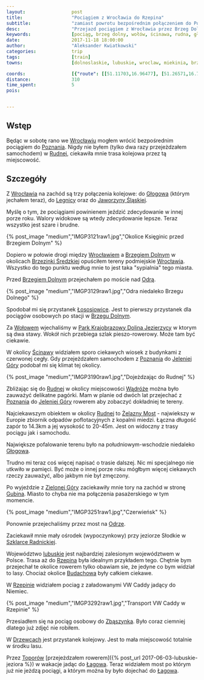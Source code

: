 ```yaml
---
layout:                 post
title:                  "Pociągiem z Wrocławia do Rzepina"
subtitle:               "zamiast powrotu bezpośrednim połączeniem do Poznania wolałem przejechać przed Rudne do Rzepina"
desc:                   "Przejazd pociągiem z Wrocławia przez Brzeg Dolny, Wołów, Ścinawę, Rudnę, Głogów, Bytom Odrzański, Nową Sól, Zieloną górę, Budachów do Rzepina. Chciałem na szybko zobaczyć tereny, na których będę mógł w przyszłym roku jechać rowerem."
keywords:               [pociąg, brzeg dolny, wołów, ścinawa, rudna, głogów, bytom odrzański, nowa sól, zielona góra, budachów, rzepin, torzym, toporów]
date:                   2017-11-18 18:00:00
author:                 "Aleksander Kwiatkowski"
categories:             trip
tags:                   [train]
towns:                  [dolnoslaskie, lubuskie, wroclaw, miekinia, brzeg_dolny, wolow, winsko, scinawa, rudna, grebowice, glogow, zukowo, bytom_odrzanski, otyn, zielona_gora, czerwiensk, krosno_odrzanskie, bytnica, torzym, rzepin, lagow, lubrza, swiebodzin, szczaniec, zbaszynek, zbaszyn]

coords:                 [{"route": [[51.11703,16.96477], [51.26571,16.72478], [51.37128,16.58505], [51.41134,16.41751], [51.50525,16.26816], [51.66908,16.07899], [51.73270,15.78683], [51.91477,15.62855], [52.01398,15.42153], [52.09716,15.24953], [52.35016,14.81694], [52.26409,15.17091], [52.26430,15.73876]], "type": "train"}]
distance:               310
time_spent:             5
pois:


---
```


[wiki-wroclaw]: https://pl.wikipedia.org/wiki/Wroc%C5%82aw
[wiki-poznan]: https://pl.wikipedia.org/wiki/Pozna%C5%84
[wiki-rudna]: https://pl.wikipedia.org/wiki/Rudna_(wojew%C3%B3dztwo_dolno%C5%9Bl%C4%85skie)
[wiki-glogow]: https://pl.wikipedia.org/wiki/G%C5%82og%C3%B3w
[wiki-legnica]: https://pl.wikipedia.org/wiki/Legnica
[wiki-jaworzyna-slaska]: https://pl.wikipedia.org/wiki/Jaworzyna_%C5%9Al%C4%85ska
[wiki-brzeg-dolny]: https://pl.wikipedia.org/wiki/Brzeg_Dolny
[wiki-brzezinka-sredzka]: https://pl.wikipedia.org/wiki/Brzezinka_%C5%9Aredzka
[wiki-odra]: https://pl.wikipedia.org/wiki/Odra
[wiki-lososiowice]: https://pl.wikipedia.org/wiki/%C5%81ososiowice
[wiki-wolow]: https://pl.wikipedia.org/wiki/Wo%C5%82%C3%B3w
[wiki-park-dolina-jezierzycy]: https://pl.wikipedia.org/wiki/Park_Krajobrazowy_Dolina_Jezierzycy
[wiki-scinawa]: https://pl.wikipedia.org/wiki/%C5%9Acinawa
[wiki-jelenia-gora]: https://pl.wikipedia.org/wiki/Jelenia_G%C3%B3ra
[wiki-wadroze]: https://pl.wikipedia.org/wiki/W%C4%85dro%C5%BCe
[wiki-zielona-gora]: https://pl.wikipedia.org/wiki/Zielona_G%C3%B3ra
[wiki-gubin]: https://pl.wikipedia.org/wiki/Gubin
[wiki-szklarka-radnicka]: https://pl.wikipedia.org/wiki/Szklarka_Radnicka
[wiki-lubuskie]: https://pl.wikipedia.org/wiki/Wojew%C3%B3dztwo_lubuskie
[wiki-rzepin]: https://pl.wikipedia.org/wiki/Rzepin
[wiki-budachow]: https://pl.wikipedia.org/wiki/Budach%C3%B3w
[wiki-zbaszynek]: https://pl.wikipedia.org/wiki/Zb%C4%85szynek
[wiki-drzewce]: https://pl.wikipedia.org/wiki/Drzewce_(wie%C5%9B_w_wojew%C3%B3dztwie_lubuskim)
[wiki-toporow]: https://pl.wikipedia.org/wiki/Topor%C3%B3w_(wojew%C3%B3dztwo_lubuskie)
[wiki-lagow]: https://pl.wikipedia.org/wiki/%C5%81ag%C3%B3w
[wiki-zelazny-most]: https://pl.wikipedia.org/wiki/%C5%BBelazny_Most_(zbiornik_odpad%C3%B3w)

Wstęp
-----

Będąc w sobotę rano we [Wrocławiu][wiki-wroclaw] mogłem wrócić
bezpośrednim pociągiem do [Poznania][wiki-poznan]. Nigdy nie byłem
(tylko dwa razy przejeżdzałem samochodem)
w [Rudnej][wiki-rudna], ciekawiła mnie trasa kolejowa przez tą miejscowość.


Szczegóły
---------

Z [Wrocławia][wiki-wroclaw] na zachód są trzy połączenia kolejowe:
do [Głogowa][wiki-glogow] (którym jechałem teraz), do [Legnicy][wiki-legnica]
oraz do [Jaworzyny Śląskiej][wiki-jaworzyna-slaska].

Myślę o tym, że pociągiami powinienem jeździć zdecydowanie w innej porze roku.
Walory widokowe są wtedy zdecydowanie lepsze. Teraz wszystko jest szare i
brudne.

{% post_image "medium","IMGP3121raw1.jpg","Okolice Księginic przed Brzegiem Dolnym" %}

Dopiero w połowie drogi między [Wrocławiem][wiki-wroclaw] a
[Brzegiem Dolnym][wiki-brzeg-dolny] w okolicach
[Brzezinki Średzkiej][wiki-brzezinka-sredzka] opuściłem tereny podmiejskie
[Wrocławia][wiki-wroclaw]. Wszystko do tego punktu według mnie to jest
taka "sypialnia" tego miasta.

Przed [Brzegiem Dolnym][wiki-brzeg-dolny] przejechałem po moście nad [Odrą][wiki-odra].

{% post_image "medium","IMGP3129raw1.jpg","Odra niedaleko Brzegu Dolnego" %}

Spodobał mi się przystanek [Łososiowice][wiki-lososiowice]. Jest to pierwszy
przystanek dla pociągów osobowych po stacji w [Brzegu Dolnym][wiki-brzeg-dolny].

Za [Wołowem][wiki-wolow] wjechaliśmy w
[Park Krajobrazowy Dolina Jezierzycy][wiki-park-dolina-jezierzycy]
w ktorym są dwa stawy. Wokół nich
przebiega szlak pieszo-rowerowy. Może tam być ciekawie.

W okolicy [Ścinawy][wiki-scinawa] widziałem sporo ciekawych wiosek z budynkami
z czerwonej cegły. Gdy przejeżdzałem samochodem z [Poznania][wiki-poznan] do
[Jeleniej Góry][wiki-jelenia-gora] podobał mi się klimat tej okolicy.

{% post_image "medium","IMGP3190raw1.jpg","Dojeżdzając do Rudnej" %}

Zbliżając się do [Rudnej][wiki-rudna] w okolicy miejscowości
[Wądróże][wiki-wadroze] można było zauważyć delikatne pagórki.
Mam w planie od dwóch lat przejechać z [Poznania][wiki-poznan] do
[Jeleniej Góry][wiki-jelenia-gora] rowerem aby zobaczyć dokładniej te
tereny.

Najciekawszym obiektem w okolicy [Rudnej][wiki-rudna] to
[Żelazny Most][wiki-zelazny-most] - najwiekszy w Europie zbiornik odpadów
poflotacyjnych z kopalnii miedzi. Łączna długość zapór to 14.3km a jej wysokość
to 20-45m. Jest on widoczny z trasy pociągu jak i samochodu.

Największe pofalowanie terenu było na południowym-wschodzie niedaleko
[Głogowa][wiki-glogow].

Trudno mi teraz coś więcej napisać o trasie dalszej. Nic mi specjalnego
nie utkwiło w pamięci. Być może o innej porze roku mógłbym więcej ciekawych
rzeczy zauważyć, albo jakbym nie był zmęczony.

Po wyjeździe z [Zielonej Góry][wiki-zielona-gora] zaciekawiły
mnie tory na zachód w stronę [Gubina][wiki-gubin]. Miasto to
chyba nie ma połączenia pasażerskiego w tym momencie.

{% post_image "medium","IMGP3251raw1.jpg","Czerwieńsk" %}

Ponownie przejechaliśmy przez most na [Odrze][wiki-odra].

Zaciekawił mnie mały ośrodek (wypoczynkowy) przy jeziorze Słodkie w
[Szklarce Radnickiej][wiki-szklarka-radnicka].

Województwo [lubuskie][wiki-lubuskie] jest najbardziej zalesionym województwem
w Polsce. Trasa aż do [Rzepina][wiki-rzepin] była idealnym przykładem
tego. Chętnie bym przejechał te okolice rowerem tylko obawiam sie,
że jedyne co bym widział to lasy. Chociaż okolice [Budachowa][wiki-budachow]
były całkiem ciekawe.

W [Rzepinie][wiki-rzepin] widziałem pociag z załadowanymi VW Caddy
jadący do Niemiec.

{% post_image "medium","IMGP3292raw1.jpg","Transport VW Caddy w Rzepinie" %}

Przesiadłem się na pociąg osobowy do [Zbąszynka][wiki-zbaszynek]. Było coraz
ciemniej dlatego już zdjęć nie robiłem.

W [Drzewcach][wiki-drzewce] jest przystanek kolejowy. Jest to mała miejscowość
totalnie w środku lasu.

Przez [Toporów][wiki-toporow]
[przejeżdzałem rowerem]({% post_url 2017-06-03-lubuskie-jeziora %}) w wakacje
jadąc do [Łagowa][wiki-lagow]. Teraz widziałem most po którym
już nie jeżdzą pociągi, a którym można by było dojechać do
[Łagowa][wiki-lagow].
